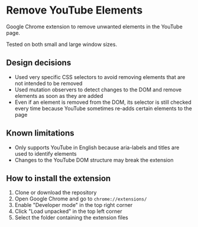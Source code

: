 # Remove YouTube Elements

Google Chrome extension to remove unwanted elements in the YouTube page.

Tested on both small and large window sizes.

## Design decisions

- Used very specific CSS selectors to avoid removing elements that are not intended to be removed
- Used mutation observers to detect changes to the DOM and remove elements as soon as they are added
- Even if an element is removed from the DOM, its selector is still checked every time because YouTube sometimes re-adds certain elements to the page

## Known limitations

- Only supports YouTube in English because aria-labels and titles are used to identify elements
- Changes to the YouTube DOM structure may break the extension

## How to install the extension

1. Clone or download the repository
1. Open Google Chrome and go to `chrome://extensions/`
1. Enable "Developer mode" in the top right corner
1. Click "Load unpacked" in the top left corner
1. Select the folder containing the extension files
